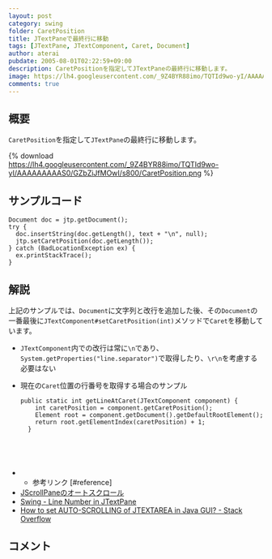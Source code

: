 ```yaml
---
layout: post
category: swing
folder: CaretPosition
title: JTextPaneで最終行に移動
tags: [JTextPane, JTextComponent, Caret, Document]
author: aterai
pubdate: 2005-08-01T02:22:59+09:00
description: CaretPositionを指定してJTextPaneの最終行に移動します。
image: https://lh4.googleusercontent.com/_9Z4BYR88imo/TQTId9wo-yI/AAAAAAAAAS0/GZbZiJfMOwI/s800/CaretPosition.png
comments: true
---
```

## 概要
`CaretPosition`を指定して`JTextPane`の最終行に移動します。

{% download https://lh4.googleusercontent.com/_9Z4BYR88imo/TQTId9wo-yI/AAAAAAAAAS0/GZbZiJfMOwI/s800/CaretPosition.png %}

## サンプルコード
<pre class="prettyprint"><code>Document doc = jtp.getDocument();
try {
  doc.insertString(doc.getLength(), text + "\n", null);
  jtp.setCaretPosition(doc.getLength());
} catch (BadLocationException ex) {
  ex.printStackTrace();
}
</code></pre>

## 解説
上記のサンプルでは、`Document`に文字列と改行を追加した後、その`Document`の一番最後に`JTextComponent#setCaretPosition(int)`メソッドで`Caret`を移動しています。

- `JTextComponent`内での改行は常に`\n`であり、`System.getProperties("line.separator")`で取得したり、`\r\n`を考慮する必要はない
- 現在の`Caret`位置の行番号を取得する場合のサンプル
    
    <pre class="prettyprint"><code>public static int getLineAtCaret(JTextComponent component) {
      int caretPosition = component.getCaretPosition();
      Element root = component.getDocument().getDefaultRootElement();
      return root.getElementIndex(caretPosition) + 1;
    }
</code></pre>
- * 参考リンク [#reference]
- [JScrollPaneのオートスクロール](https://ateraimemo.com/Swing/AutoScroll.html)
- [Swing - Line Number in JTextPane](https://community.oracle.com/thread/1393939)
- [How to set AUTO-SCROLLING of JTEXTAREA in Java GUI? - Stack Overflow](https://stackoverflow.com/questions/1627028/how-to-set-auto-scrolling-of-jtextarea-in-java-gui)

<!-- dummy comment line for breaking list -->

## コメント
